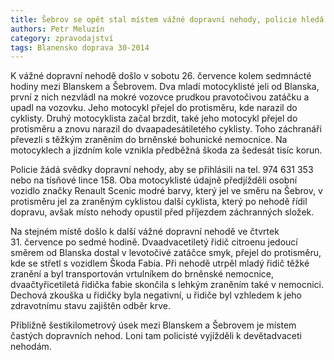 ```yaml
---
title: Šebrov se opět stal místem vážné dopravní nehody, policie hledá svědky
authors: Petr Meluzín
category: zpravodajství
tags: Blanensko doprava 30-2014 
---
```


K vážné dopravní nehodě došlo v sobotu 26. července kolem sedmnácté hodiny mezi Blanskem a Šebrovem. Dva mladí motocyklisté jeli od Blanska, první z nich nezvládl na mokré vozovce prudkou pravotočivou zatáčku a upadl na vozovku. Jeho motocykl přejel do protisměru, kde narazil do cyklisty. Druhý motocyklista začal brzdit, také jeho motocykl přejel do protisměru a znovu narazil do dvaapadesátiletého cyklisty. Toho záchranáři převezli s těžkým zraněním do brněnské bohunické nemocnice. Na motocyklech a jízdním kole vznikla předběžná škoda za šedesát tisíc korun.

Policie žádá svědky dopravní nehody, aby se přihlásili na tel. 974 631 353 nebo na tísňové lince 158. Oba motocyklisté údajně předjížděli osobní vozidlo značky Renault Scenic modré barvy, který jel ve směru na Šebrov, v protisměru jel za zraněným cyklistou další cyklista, který po nehodě řídil dopravu, avšak místo nehody opustil před příjezdem záchranných složek.

Na stejném místě došlo k další vážné dopravní nehodě ve čtvrtek 31. července po sedmé hodině. Dvaadvacetiletý řidič citroenu jedoucí směrem od Blanska dostal v levotočivé zatáčce smyk, přejel do protisměru, kde se střetl s vozidlem Škoda Fabia. Při nehodě utrpěl mladý řidič těžké zranění a byl transportován vrtulníkem do brněnské nemocnice, dvaačtyřicetiletá řidička fabie skončila s lehkým zraněním také v nemocnici. Dechová zkouška u řidičky byla negativní, u řidiče byl vzhledem k jeho zdravotnímu stavu zajištěn odběr krve.

Přibližně šestikilometrový úsek mezi Blanskem a Šebrovem je místem častých dopravních nehod. Loni tam policisté vyjížděli k devětadvaceti nehodám.